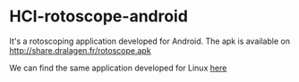 # HCI-rotoscope-android

It's a rotoscoping application developed for Android. The apk is available on http://share.dralagen.fr/rotoscope.apk

We can find the same application developed for Linux [here](https://github.com/dralagen/HCI-rotoscope-qt)
